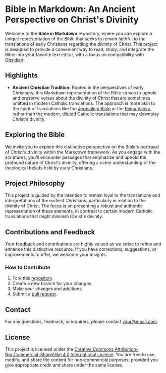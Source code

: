# Bible in Markdown: An Ancient Perspective on Christ's Divinity

Welcome to the **Bible in Markdown** repository, where you can explore a unique representation of the Bible that seeks to remain faithful to the translations of early Christians regarding the divinity of Christ. This project is designed to provide a convenient way to read, study, and integrate the Bible into your favorite text editor, with a focus on compatibility with [Obsidian](https://obsidian.md/).

## Highlights

- **Ancient Christian Tradition:** Rooted in the perspectives of early Christians, this Markdown representation of the Bible strives to uphold and preserve verses about the divinity of Christ that are sometimes omitted in modern Catholic translations. The approach is more akin to the spirit of translations like the [Jerusalem Bible](https://en.wikipedia.org/wiki/Jerusalem_Bible) or the [Reina Valera](https://en.wikipedia.org/wiki/Reina-Valera), rather than the modern, diluted Catholic translations that may downplay Christ's divinity.

## Exploring the Bible

We invite you to explore this distinctive perspective on the Bible's portrayal of Christ's divinity within the Markdown framework. As you engage with the scriptures, you'll encounter passages that emphasize and uphold the profound nature of Christ's divinity, offering a richer understanding of the theological beliefs held by early Christians.

## Project Philosophy

This project is guided by the intention to remain loyal to the translations and interpretations of the earliest Christians, particularly in relation to the divinity of Christ. The focus is on presenting a robust and authentic representation of these elements, in contrast to certain modern Catholic translations that might diminish Christ's divinity.

## Contributions and Feedback

Your feedback and contributions are highly valued as we strive to refine and enhance this distinctive resource. If you have corrections, suggestions, or improvements to offer, we welcome your insights.

### How to Contribute

1. Fork this [repository](https://github.com/yourusername/your-repo).
2. Create a new branch for your changes.
3. Make your changes and additions.
4. Submit a [pull request](https://github.com/yourusername/your-repo/compare).

## Contact

For any questions, feedback, or inquiries, please contact [your@email.com](mailto:your@email.com).

## License

This project is licensed under the [Creative Commons Attribution-NonCommercial-ShareAlike 4.0 International License](https://creativecommons.org/licenses/by-nc-sa/4.0/). You are free to use, modify, and share the content for non-commercial purposes, provided you give appropriate credit and share under the same license.
